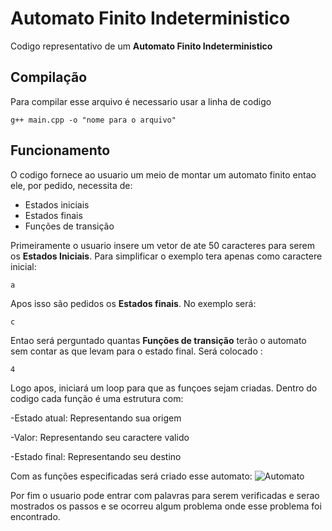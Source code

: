 # Automato Finito Indeterministico

Codigo representativo de um **Automato Finito Indeterministico**

## Compilação

Para compilar esse arquivo é necessario usar a linha de codigo

```g++ main.cpp -o "nome para o arquivo"```

## Funcionamento

O codigo fornece ao usuario um meio de montar um automato finito entao ele, por pedido, necessita de:



- Estados iniciais
- Estados finais
- Funções de transição




Primeiramente o usuario insere um vetor de ate 50 caracteres para serem os **Estados Iniciais**. Para simplificar o exemplo tera apenas como caractere inicial:

```a```

Apos isso são pedidos os **Estados finais**. No exemplo será:

```c```

Entao será perguntado quantas **Funções de transição** terão o automato sem contar as que levam para o estado final. Será colocado :

```4```

Logo apos, iniciará um loop para que as funçoes sejam criadas. Dentro do codigo cada função é uma estrutura com:

-Estado atual: Representando sua origem

-Valor: Representando seu caractere valido

-Estado final: Representando seu destino

Com as funções especificadas será criado esse automato:
![Automato](img/automato.png)


Por fim o usuario pode entrar com palavras para serem verificadas e serao mostrados os passos e se ocorreu algum problema onde esse problema foi encontrado.
